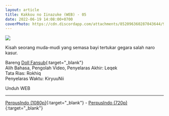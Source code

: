 ```yaml
---
layout: article
title: Kakkou no Iinazuke (WEB) - 05
date: 2022-06-19 14:08:00+0700
coverPhoto: https://cdn.discordapp.com/attachments/852096360287043644/991700370826989608/unknown.png
---
```


![](https://cdn.discordapp.com/attachments/852096360287043644/991700370826989608/unknown.png)

Kisah seorang muda-mudi yang semasa bayi tertukar gegara salah naro kasur.

Bareng [Doll Fansub](https://www.perpusindo.info/user/Leqek){:target="_blank"}
<br>
Alih Bahasa, Pengolah Video, Penyelaras Akhir: Leqek
<br>
Tata Rias: Rokhiq
<br>
Penyelaras Waktu: KiryuuNii

Unduh WEB

---
[PerpusIndo (1080p)](https://www.perpusindo.info/berkas/qkejqaIJ){:target="_blank"} - [PerpusIndo (720p)](https://www.perpusindo.info/berkas/KyOcuEbs){:target="_blank"}
